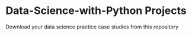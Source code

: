 # Data-Science-with-Python Projects
Download your data science practice case studies from this repository
